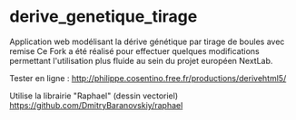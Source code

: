 # derive_genetique_tirage
Application web modélisant la dérive génétique par tirage de boules avec remise
Ce Fork a été réalisé pour effectuer quelques modifications permettant l'utilisation plus fluide au sein du projet européen NextLab.

Tester en ligne :
http://philippe.cosentino.free.fr/productions/derivehtml5/

Utilise la librairie "Raphael" (dessin vectoriel)
https://github.com/DmitryBaranovskiy/raphael
